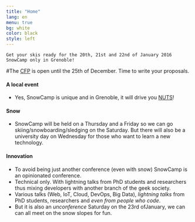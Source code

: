```yaml
---
title: "Home"
lang: en
menu: true
bg: white
color: black
style: left
---
```


    Get your skis ready for the 20th, 21st and 22nd of January 2016
    SnowCamp only in Grenoble!

#The [CFP](https://cfp.snowcamp.io) is open until the 25th of December. Time to write your proposals.

#### A local event
-   Yes, SnowCamp is unique and in Grenoble, it will drive you [NUTS](http://www.grenoble-tourisme.com/en/discover/gastronomy/local-specialties-and-products/)!

#### Snow
-   SnowCamp will be held on a Thursday and a Friday so we can go skiing/snowboarding/sledging on the Saturday. But there will also be a university day on Wednesday for those who want to learn a new technology.

#### Innovation
-   To avoid being just another conference (even with snow) SnowCamp is an opinionated conference.
-   Technical only.
With lightning talks from PhD students and researchers thus mixing developers with another branch of the geek society.
-   Various talks (Web, IoT, Cloud, DevOps, Big Data), *lightning talks* from PhD students, researchers and *even from people who code*.
-   But it is also an *unconference* Saturday on the 23rd ofJanuary, we can can all meet on the snow slopes for fun.

